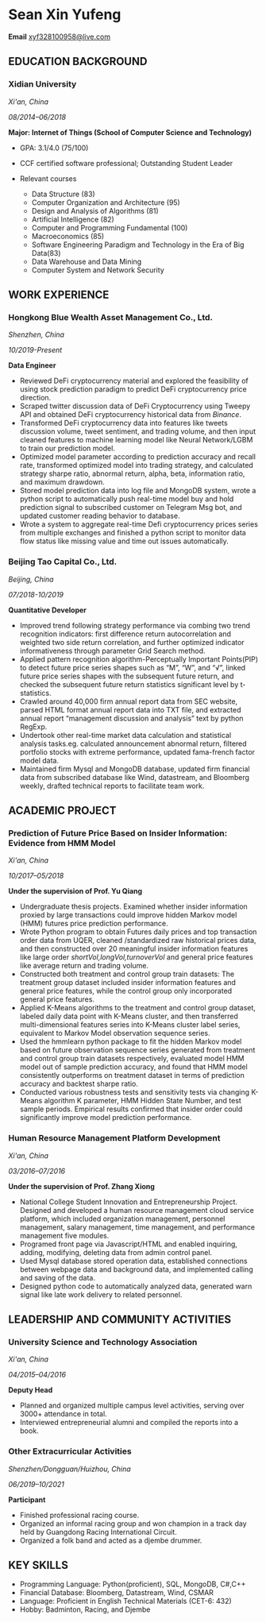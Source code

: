 # Sean Xin Yufeng

**Email** xyf328100958@live.com

## EDUCATION BACKGROUND

### Xidian University

*Xi'an, China*

*08/2014–06/2018*

**Major: Internet of Things (School of Computer Science and Technology)**

- GPA: 3.1/4.0 (75/100)

- CCF certified software professional; Outstanding Student Leader
- Relevant courses
  - Data Structure (83)
  - Computer Organization and Architecture (95)
  -  Design and Analysis of Algorithms (81)
  - Artificial Intelligence (82)
  - Computer and Programming Fundamental (100)
  - Macroeconomics (85)
  - Software Engineering Paradigm and Technology in the Era of Big Data(83)
  - Data Warehouse and Data Mining
  - Computer System and Network Security

## WORK EXPERIENCE

### Hongkong Blue Wealth Asset Management Co., Ltd.

*Shenzhen, China*

*10/2019-Present*

**Data Engineer**

- Reviewed DeFi cryptocurrency material and explored the feasibility of using stock prediction paradigm to predict DeFi cryptocurrency price direction.
- Scraped twitter discussion data of DeFi Cryptocurrency using Tweepy API and obtained DeFi cryptocurrency historical data from *Binance*.
- Transformed DeFi cryptocurrency data into features like tweets discussion volume, tweet sentiment, and trading volume, and then input cleaned features to machine learning model like Neural Network/LGBM to train our prediction model.
- Optimized model parameter according to prediction accuracy and recall rate, transformed optimized model into trading strategy, and calculated strategy sharpe ratio, abnormal return, alpha, beta, information ratio, and maximum drawdown.
- Stored model prediction data into log file and MongoDB system, wrote a python script to automatically push real-time model buy and hold prediction signal to subscribed customer on Telegram Msg bot, and updated customer reading behavior to database.
- Wrote a system to aggregate real-time Defi cryptocurrency prices series from multiple exchanges and finished a python script to monitor data flow status like missing value and time out issues automatically.

### Beijing Tao Capital Co., Ltd.

*Beijing, China*

*07/2018-10/2019*

**Quantitative Developer**

- Improved trend following strategy performance via combing two trend recognition indicators: first difference return autocorrelation and weighted two side return correlation, and further optimized indicator informativeness through parameter Grid Search method.
- Applied pattern recognition algorithm-Perceptually Important Points(PIP) to detect future price series shapes such as “M”, “W”, and “√”, linked future price series shapes with the subsequent future return, and checked the subsequent future return statistics significant level by t-statistics.
- Crawled around 40,000 firm annual report data from SEC website, parsed HTML format annual report data into TXT file, and extracted annual report  “management discussion and analysis” text by python RegExp.
- Undertook other real-time market data calculation and statistical analysis tasks.eg. calculated announcement abnormal return, filtered portfolio stocks with extreme performance, updated fama-french factor model data.
- Maintained firm Mysql and MongoDB database, updated firm financial data from subscribed database like Wind, datastream, and Bloomberg weekly, drafted technical reports to facilitate team work.

## ACADEMIC PROJECT

### Prediction of Future Price Based on Insider Information: Evidence from HMM Model

*Xi'an, China*

*10/2017–05/2018*

**Under the supervision of Prof. Yu Qiang**

- Undergraduate thesis projects. Examined whether insider information proxied by large transactions could improve hidden Markov model (HMM) futures price prediction performance.
- Wrote Python program to obtain Futures daily prices and top transaction order data from UQER, cleaned /standardized raw historical prices data, and then constructed over 20 meaningful insider information features like large order *shortVol,longVol,turnoverVol* and general price features like average return and trading volume.
- Constructed both treatment and control group train datasets: The treatment group dataset included insider information features and general price features, while the control group only incorporated general price features.
- Applied K-Means algorithms to the treatment and control group dataset, labeled daily data point with K-Means cluster, and then transferred multi-dimensional features series into K-Means cluster label series, equivalent to Markov Model observation sequence series.
- Used the hmmlearn python package to fit the hidden Markov model based on future observation sequence series generated from treatment and control group train datasets respectively, evaluated model HMM model out of sample prediction accuracy, and found that HMM model consistently outperforms on treatment dataset in terms of prediction accuracy and backtest sharpe ratio.
- Conducted various robustness tests and sensitivity tests via changing K-Means algorithm K parameter, HMM Hidden State Number, and test sample periods. Empirical results confirmed that insider order could significantly improve model prediction performance.

### Human Resource Management Platform Development

*Xi'an, China*

*03/2016–07/2016*

**Under the supervision of Prof. Zhang Xiong**

- National College Student Innovation and Entrepreneurship Project. Designed and developed a human resource management cloud service platform, which included organization management, personnel management, salary management, time management, and performance management five modules. 
- Programed front page via Javascript/HTML and enabled inquiring, adding, modifying, deleting data from admin control panel.
- Used Mysql database stored operation data, established connections between webpage data and background data, and implemented calling and saving of the data. 
- Designed python code to automatically analyzed data, generated warn signal like late work delivery to related personnel.

## LEADERSHIP AND COMMUNITY ACTIVITIES

### University Science and Technology Association

*Xi'an, China*

*04/2015–04/2016*

**Deputy Head**

- Planned and organized multiple campus level activities, serving over 3000+ attendance in total.
- Interviewed entrepreneurial alumni and compiled the reports into a book.

### Other Extracurricular Activities

*Shenzhen/Dongguan/Huizhou, China*

*06/2019–10/2021*

**Participant**

- Finished professional racing course.
- Organized an informal racing group and won champion in a track day held by Guangdong Racing International Circuit.
- Organized a folk band and acted as a djembe drummer.

## KEY SKILLS

- Programming Language: Python(proficient), SQL, MongoDB, C#,C++
- Financial Database: Bloomberg, Datastream, Wind, CSMAR
- Language: Proficient in English Technical Materials (CET-6: 432) 
- Hobby: Badminton, Racing, and Djembe

